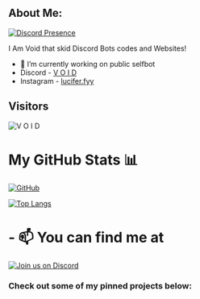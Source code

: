 ## About Me:

[![Discord Presence](https://lanyard.cnrad.dev/api/1243234940666122330)](https://discord.com/users/1243234940666122330)


I Am Void that skid Discord Bots codes and Websites!
- 🔭 I’m currently working on public selfbot
- Discord - [V O I D](https://discord.com/users/1243234940666122330)
- Instagram - [lucifer.fyy](https://instagram.com/lucifer.fyy)

## Visitors
![V O I D](https://profile-counter.glitch.me/voidfy69/count.svg)


# My GitHub Stats 📊

[![GitHub](https://github-readme-stats.vercel.app/api?username=voidfy69&theme=tokyonight)](https://github.com/voidfy69)

[![Top Langs](https://github-readme-stats.vercel.app/api/top-langs/?username=voidfy69&theme=tokyonight&layout=compact)](https://github.com/voidfy69)




# - 📫 You can find me at 

[![Join us on Discord](https://invidget.switchblade.xyz/coders?theme=dark)](https://discord.gg/coders)

### Check out some of my pinned projects below:
